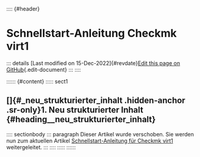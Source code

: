 :::: {#header}
# Schnellstart-Anleitung Checkmk virt1

::: details
[Last modified on 15-Dec-2022]{#revdate}[Edit this page on
GitHub](https://github.com/Checkmk/checkmk-docs/edit/2.3.0/src/onprem/de/cma_virt1_quick_start.asciidoc){.edit-document}
:::
::::

:::::: {#content}
::::: sect1
## []{#_neu_strukturierter_inhalt .hidden-anchor .sr-only}1. Neu strukturierter Inhalt {#heading__neu_strukturierter_inhalt}

:::: sectionbody
::: paragraph
Dieser Artikel wurde verschoben. Sie werden nun zum aktuellen Artikel
[Schnellstart-Anleitung für Checkmk
virt1](appliance_virt1_quick_start.html) weitergeleitet.
:::
::::
:::::
::::::
